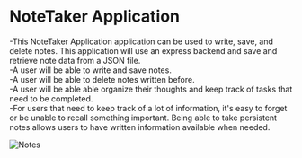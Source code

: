 # NoteTaker Application

-This NoteTaker Application application can be used to write, save, and delete notes. This application will use an express backend and save and retrieve note data from a JSON file.
<br>
-A user will be able to write and save notes.
<br>
-A user will be able to delete notes written before.
<br>
-A user will be able able organize their thoughts and keep track of tasks that need to be completed.
<br>
-For users that need to keep track of a lot of information, it's easy to forget or be unable to recall something important. Being able to take persistent notes allows users to have written information available when needed.
<br>

<img src="homepage.jpeg" alt="Notes">

